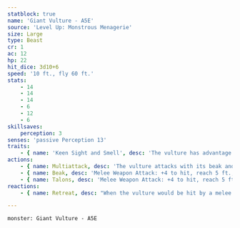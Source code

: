 ```yaml
---
statblock: true
name: 'Giant Vulture - A5E'
source: 'Level Up: Monstrous Menagerie'
size: Large
type: Beast
cr: 1
ac: 12
hp: 22
hit_dice: 3d10+6
speed: '10 ft., fly 60 ft.'
stats:
    - 14
    - 14
    - 14
    - 6
    - 12
    - 6
skillsaves:
    perception: 3
senses: 'passive Perception 13'
traits:
    - { name: 'Keen Sight and Smell', desc: 'The vulture has advantage on Perception checks that rely on sight and smell.' }
actions:
    - { name: Multiattack, desc: 'The vulture attacks with its beak and its talons.' }
    - { name: Beak, desc: 'Melee Weapon Attack: +4 to hit, reach 5 ft., one target. Hit: 6 (1d8+2) piercing damage.' }
    - { name: Talons, desc: 'Melee Weapon Attack: +4 to hit, reach 5 ft., one target. Hit: 6 (1d8+2) slashing damage.' }
reactions:
    - { name: Retreat, desc: "When the vulture would be hit by a melee attack, the vulture can move 5 feet away from the attacker. If this moves the vulture out of the attacker's reach, the attacker has disadvantage on its attack." }

---
```

```statblock
monster: Giant Vulture - A5E
```
